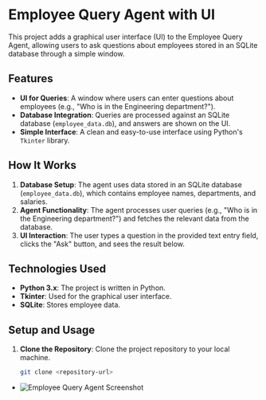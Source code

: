 # Employee Query Agent with UI

This project adds a graphical user interface (UI) to the Employee Query Agent, allowing users to ask questions about employees stored in an SQLite database through a simple window.

## Features

- **UI for Queries**: A window where users can enter questions about employees (e.g., "Who is in the Engineering department?").
- **Database Integration**: Queries are processed against an SQLite database (`employee_data.db`), and answers are shown on the UI.
- **Simple Interface**: A clean and easy-to-use interface using Python's `Tkinter` library.

## How It Works

1. **Database Setup**: The agent uses data stored in an SQLite database (`employee_data.db`), which contains employee names, departments, and salaries.
2. **Agent Functionality**: The agent processes user queries (e.g., "Who is in the Engineering department?") and fetches the relevant data from the database.
3. **UI Interaction**: The user types a question in the provided text entry field, clicks the "Ask" button, and sees the result below.

## Technologies Used

- **Python 3.x**: The project is written in Python.
- **Tkinter**: Used for the graphical user interface.
- **SQLite**: Stores employee data.

## Setup and Usage

1. **Clone the Repository**:
   Clone the project repository to your local machine.
   ```bash
   git clone <repository-url>
- ![Employee Query Agent Screenshot](screenshot.png)
